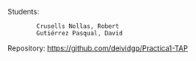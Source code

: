 Students:

            Crusells Nollas, Robert
            Gutiérrez Pasqual, David

Repository: https://github.com/deividgp/Practica1-TAP